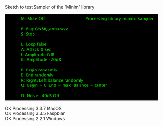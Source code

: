Sketch to test Sampler of the "Minim" library

![Texte alternatif](AudioSampler3datafolderP3.png)

OK Processing 3.3.7 MacOS  
OK Processing 3.3.5 Raspbian  
OK Processing 2.2.1 Windows  
